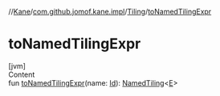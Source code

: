 //[Kane](../../index.md)/[com.github.jomof.kane.impl](../index.md)/[Tiling](index.md)/[toNamedTilingExpr](to-named-tiling-expr.md)



# toNamedTilingExpr  
[jvm]  
Content  
fun [toNamedTilingExpr](to-named-tiling-expr.md)(name: [Id](../index.md#%5Bcom.github.jomof.kane.impl%2FId%2F%2F%2FPointingToDeclaration%2F%5D%2FClasslikes%2F-1584398989)): [NamedTiling](../-named-tiling/index.md)<[E](index.md)>  



